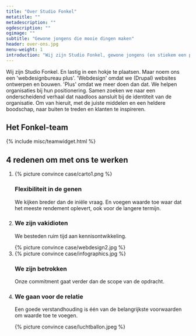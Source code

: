 ```yaml
---
title: "Over Studio Fonkel"
metatitle: ""
metadescription: ""
ogdescription: ""
ogimage: ""
subtitle: "Gewone jongens die mooie dingen maken"
header: over-ons.jpg
menu-weight: 1
introduction: "Wij zijn Studio Fonkel, gewone jongens (en stiekem een paar meiden) die mooie dingen maken."
---
```

Wij zijn Studio Fonkel. En lastig in een hokje te plaatsen. Maar noem ons een 'webdesignbureau plus'. 'Webdesign' omdat we (Drupal) websites ontwerpen en bouwen. 'Plus' omdat we meer doen dan dat. We helpen organisaties bij hun positionering. Samen zoeken we naar een onderscheidend verhaal dat naadloos aansluit bij de identiteit van de organisatie. Om van hieruit, met de juiste middelen en een heldere boodschap, naar buiten te treden en klanten te inspireren.

<h2 class="page-title">Het Fonkel-team</h2>

{% include misc/teamwidget.html %}

<h2 class="convince-title">4 redenen om met ons te werken</h2>
<ol class="convinceblock">

  <li class="convinceblock-item">
    <div class="convinceblock-item-image">
      {% picture convince case/carto1.png %}
    </div>
    <div class="convinceblock-item-content">
      <h3 class="convinceblock-item-title">Flexibiliteit in de genen</h3>
      <p class="convinceblock-item-text">We kijken breder dan de iniële vraag. En voegen waarde toe waar dat het meeste rendement oplevert, ook voor de langere termijn.</p>
    </div>
  </li>

  <li class="convinceblock-item">
    <div class="convinceblock-item-content">
      <h3 class="convinceblock-item-title">We zijn vakidioten</h3>
      <p class="convinceblock-item-text">We besteden ruim tijd aan kennisontwikkeling.</p>
    </div>
    <div class="convinceblock-item-image">
      {% picture convince case/webdesign2.jpg %}
    </div>
  </li>

  <li class="convinceblock-item">
    <div class="convinceblock-item-image">
      {% picture convince case/infographics.jpg %}
    </div>
    <div class="convinceblock-item-content">
      <h3 class="convinceblock-item-title">We zijn betrokken</h3>
      <p class="convinceblock-item-text">Onze commitment gaat verder dan de scope van de opdracht.</p>
    </div>
  </li>

  <li class="convinceblock-item">
    <div class="convinceblock-item-content">
      <h3 class="convinceblock-item-title">We gaan voor de relatie</h3>
      <p class="convinceblock-item-text">Een goede verstandhouding is één van de belangrijkste voorwaarden om waarde toe te voegen.</p>
    </div>
    <div class="convinceblock-item-image">
      {% picture convince case/luchtballon.jpeg %}
    </div>
  </li>
</ol>
